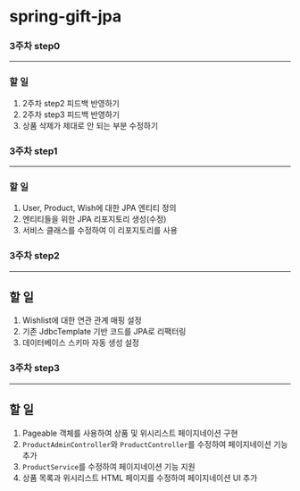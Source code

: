 # spring-gift-jpa

### 3주차 step0

---
### 할 일
1. 2주차 step2 피드백 반영하기
2. 2주차 step3 피드백 반영하기
3. 상품 삭제가 제대로 안 되는 부분 수정하기

### 3주차 step1

---
### 할 일
1. User, Product, Wish에 대한 JPA 엔티티 정의
2. 엔티티들을 위한 JPA 리포지토리 생성(수정)
3. 서비스 클래스를 수정하여 이 리포지토리를 사용

### 3주차 step2

---
## 할 일
1. Wishlist에 대한 연관 관계 매핑 설정
2. 기존 JdbcTemplate 기반 코드를 JPA로 리팩터링
3. 데이터베이스 스키마 자동 생성 설정

### 3주차 step3

---
## 할 일
1. Pageable 객체를 사용하여 상품 및 위시리스트 페이지네이션 구현
2. `ProductAdminController`와 `ProductController`를 수정하여 페이지네이션 기능 추가
3. `ProductService`를 수정하여 페이지네이션 기능 지원
4. 상품 목록과 위시리스트 HTML 페이지를 수정하여 페이지네이션 UI 추가
